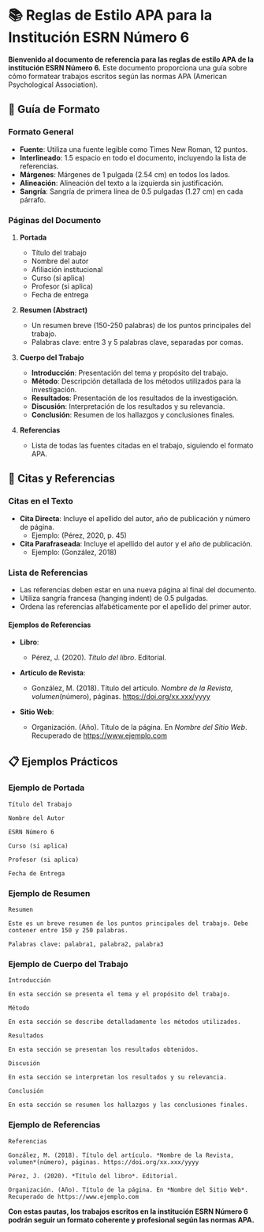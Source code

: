 # 📚 Reglas de Estilo APA para la Institución ESRN Número 6

**Bienvenido al documento de referencia para las reglas de estilo APA de la institución ESRN Número 6.** Este documento proporciona una guía sobre cómo formatear trabajos escritos según las normas APA (American Psychological Association).

## 📖 Guía de Formato

### Formato General

- **Fuente**: Utiliza una fuente legible como Times New Roman, 12 puntos.
- **Interlineado**: 1.5 espacio en todo el documento, incluyendo la lista de referencias.
- **Márgenes**: Márgenes de 1 pulgada (2.54 cm) en todos los lados.
- **Alineación**: Alineación del texto a la izquierda sin justificación.
- **Sangría**: Sangría de primera línea de 0.5 pulgadas (1.27 cm) en cada párrafo.

### Páginas del Documento

1. **Portada**
   - Título del trabajo
   - Nombre del autor
   - Afiliación institucional
   - Curso (si aplica)
   - Profesor (si aplica)
   - Fecha de entrega

2. **Resumen (Abstract)**
   - Un resumen breve (150-250 palabras) de los puntos principales del trabajo.
   - Palabras clave: entre 3 y 5 palabras clave, separadas por comas.

3. **Cuerpo del Trabajo**
   - **Introducción**: Presentación del tema y propósito del trabajo.
   - **Método**: Descripción detallada de los métodos utilizados para la investigación.
   - **Resultados**: Presentación de los resultados de la investigación.
   - **Discusión**: Interpretación de los resultados y su relevancia.
   - **Conclusión**: Resumen de los hallazgos y conclusiones finales.

4. **Referencias**
   - Lista de todas las fuentes citadas en el trabajo, siguiendo el formato APA.

## 📑 Citas y Referencias

### Citas en el Texto

- **Cita Directa**: Incluye el apellido del autor, año de publicación y número de página.
  - Ejemplo: (Pérez, 2020, p. 45)
- **Cita Parafraseada**: Incluye el apellido del autor y el año de publicación.
  - Ejemplo: (González, 2018)

### Lista de Referencias

- Las referencias deben estar en una nueva página al final del documento.
- Utiliza sangría francesa (hanging indent) de 0.5 pulgadas.
- Ordena las referencias alfabéticamente por el apellido del primer autor.

#### Ejemplos de Referencias

- **Libro**:
  - Pérez, J. (2020). *Título del libro*. Editorial.

- **Artículo de Revista**:
  - González, M. (2018). Título del artículo. *Nombre de la Revista, volumen*(número), páginas. <https://doi.org/xx.xxx/yyyy>

- **Sitio Web**:
  - Organización. (Año). Título de la página. En *Nombre del Sitio Web*. Recuperado de <https://www.ejemplo.com>

## 📋 Ejemplos Prácticos

### Ejemplo de Portada

```plaintext
Título del Trabajo

Nombre del Autor

ESRN Número 6

Curso (si aplica)

Profesor (si aplica)

Fecha de Entrega
```

### Ejemplo de Resumen

```plaintext
Resumen

Este es un breve resumen de los puntos principales del trabajo. Debe contener entre 150 y 250 palabras.

Palabras clave: palabra1, palabra2, palabra3
```

### Ejemplo de Cuerpo del Trabajo

```plaintext
Introducción

En esta sección se presenta el tema y el propósito del trabajo.

Método

En esta sección se describe detalladamente los métodos utilizados.

Resultados

En esta sección se presentan los resultados obtenidos.

Discusión

En esta sección se interpretan los resultados y su relevancia.

Conclusión

En esta sección se resumen los hallazgos y las conclusiones finales.

```

### Ejemplo de Referencias

```plaintext
Referencias

González, M. (2018). Título del artículo. *Nombre de la Revista, volumen*(número), páginas. https://doi.org/xx.xxx/yyyy

Pérez, J. (2020). *Título del libro*. Editorial.

Organización. (Año). Título de la página. En *Nombre del Sitio Web*. Recuperado de https://www.ejemplo.com

```

**Con estas pautas, los trabajos escritos en la institución ESRN Número 6 podrán seguir un formato coherente y profesional según las normas APA.**
